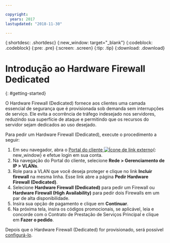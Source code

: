 ```yaml
---

copyright:
  years: 2017
lastupdated: "2018-11-30"

---
```


{:shortdesc: .shortdesc}
{:new_window: target="_blank"}
{:codeblock: .codeblock}
{:pre: .pre}
{:screen: .screen}
{:tip: .tip}
{:download: .download}

# Introdução ao Hardware Firewall Dedicated
{: #getting-started}

O Hardware Firewall (Dedicated) fornece aos clientes uma camada essencial de segurança que é provisionada sob demanda sem interrupções de serviço. Ele evita a ocorrência de tráfego indesejado nos servidores, reduzindo sua superfície de ataque e permitindo que os recursos do servidor sejam dedicados ao uso desejado.  

Para pedir um Hardware Firewall (Dedicated), execute o procedimento a seguir:

1. Em seu navegador, abra o [Portal do cliente ![Ícone de link externo](../../icons/launch-glyph.svg "Ícone de link externo")](https://control.softlayer.com/){: new_window} e efetue login em sua conta.
2. Na navegação do Portal do cliente, selecione **Rede > Gerenciamento de IP > VLANs**.
3. Role para a VLAN que você deseja proteger e clique no link **Incluir firewall** na mesma linha. Esse link abre a página **Pedir Hardware Firewall (Dedicated)**.
4. Selecione **Hardware Firewall (Dedicated)** para pedir um Firewall ou **Hardware Firewall (High Availability)** para pedir dois Firewalls em um par de alta disponibilidade.
5. Insira sua opção de pagamento e clique em **Continuar**.
6. Na próxima tela, insira os códigos promocionais, se aplicável, leia e concorde com o Contrato de Prestação de Serviços Principal e clique em **Fazer o pedido**.

Depois que o Hardware Firewall (Dedicated) for provisionado, será possível [configurá-lo](/docs/infrastructure/hardware-firewall-dedicated?topic=hardware-firewall-dedicated-configuring-the-hardware-firewall-dedicated-).
